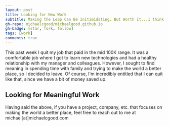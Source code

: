 ```yaml
---
layout: post
title: Looking for New Work
subtitle: Making the Leap Can Be Initimidating, But Worth It...I think!
gh-repo: michaelcgood/michaelgood.github.io
gh-badge: [star, fork, follow]
tags: [work]
comments: true
---
```


This past week I quit my job that paid in the mid 100K range. It was a comfortable job where I got to learn new technologies and had a healthy relationship with my manager and colleagues. However, I sought to find meaning in spending time with family and trying to make the world a better place, so I decided to leave. Of course, I'm incredibly entitled that I can quit like that, since we have a bit of money saved up. 

## Looking for Meaningful Work

Having said the above, if you have a project, company, etc. that focuses on making the world a better place, feel free to reach out to me at michael[at]michaelcgood.com



